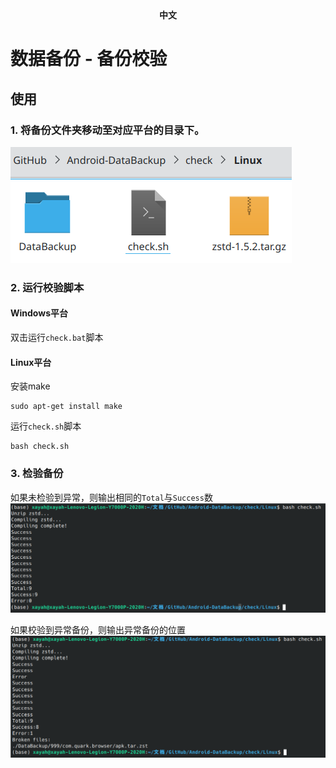 <div align="center">
	<span style="font-weight: bold"> 中文 </span>
</div>

# 数据备份 - 备份校验
## 使用
### 1. 将备份文件夹移动至对应平台的目录下。
![Sample3](images/DataBackup.png "DataBackup")

### 2. 运行校验脚本
#### Windows平台
双击运行`check.bat`脚本

#### Linux平台
安装make
```
sudo apt-get install make
```
运行`check.sh`脚本
```
bash check.sh
```

### 3. 检验备份
如果未检验到异常，则输出相同的`Total`与`Success`数
![Sample3](images/Success.png "Success")

如果校验到异常备份，则输出异常备份的位置
![Sample3](images/Error.png "Error")